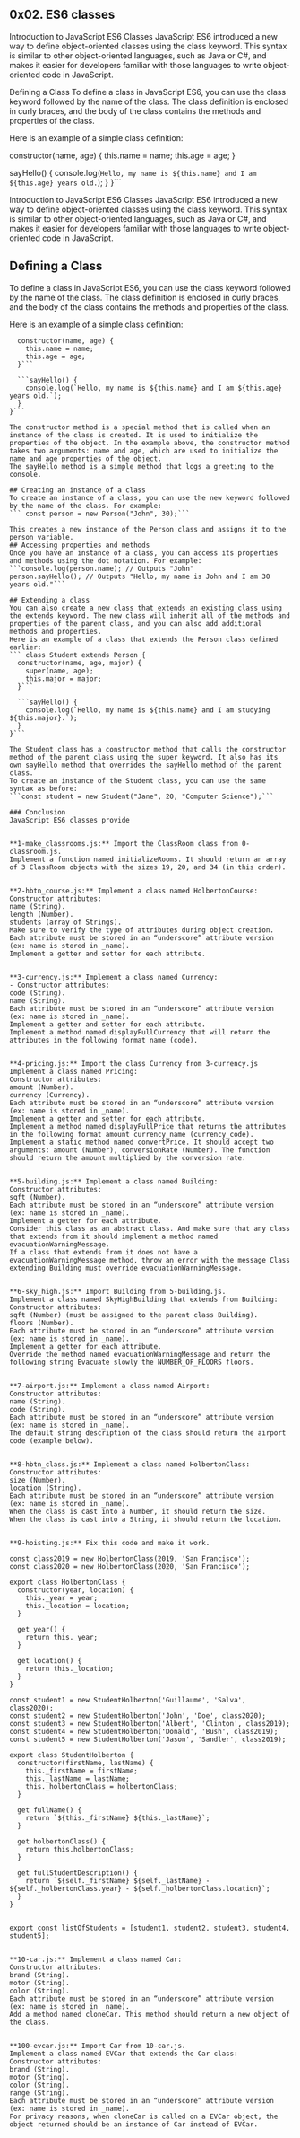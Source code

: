 ## 0x02. ES6 classes

Introduction to JavaScript ES6 Classes
JavaScript ES6 introduced a new way to define object-oriented classes using the class keyword. This syntax is similar to other object-oriented languages, such as Java or C#, and makes it easier for developers familiar with those languages to write object-oriented code in JavaScript.

Defining a Class To define a class in JavaScript ES6, you can use the class keyword followed by the name of the class. The class definition is enclosed in curly braces, and the body of the class contains the methods and properties of the class.

Here is an example of a simple class definition:

  constructor(name, age) {
    this.name = name;
    this.age = age;
  }

  sayHello() {
    console.log(`Hello, my name is ${this.name} and I am ${this.age} years old.`);
  }
}```

Introduction to JavaScript ES6 Classes
JavaScript ES6 introduced a new way to define object-oriented classes using the class keyword. This syntax is similar to other object-oriented languages, such as Java or C#, and makes it easier for developers familiar with those languages to write object-oriented code in JavaScript.

## Defining a Class
To define a class in JavaScript ES6, you can use the class keyword followed by the name of the class. The class definition is enclosed in curly braces, and the body of the class contains the methods and properties of the class.

Here is an example of a simple class definition:


```class Person {
  constructor(name, age) {
    this.name = name;
    this.age = age;
  }```

  ```sayHello() {
    console.log(`Hello, my name is ${this.name} and I am ${this.age} years old.`);
  }
}```

The constructor method is a special method that is called when an instance of the class is created. It is used to initialize the properties of the object. In the example above, the constructor method takes two arguments: name and age, which are used to initialize the name and age properties of the object.
The sayHello method is a simple method that logs a greeting to the console.

## Creating an instance of a class
To create an instance of a class, you can use the new keyword followed by the name of the class. For example:
``` const person = new Person("John", 30);```

This creates a new instance of the Person class and assigns it to the person variable.
## Accessing properties and methods
Once you have an instance of a class, you can access its properties and methods using the dot notation. For example:
```console.log(person.name); // Outputs "John"
person.sayHello(); // Outputs "Hello, my name is John and I am 30 years old."```

## Extending a class
You can also create a new class that extends an existing class using the extends keyword. The new class will inherit all of the methods and properties of the parent class, and you can also add additional methods and properties.
Here is an example of a class that extends the Person class defined earlier:
``` class Student extends Person {
  constructor(name, age, major) {
    super(name, age);
    this.major = major;
  }```

  ```sayHello() {
    console.log(`Hello, my name is ${this.name} and I am studying ${this.major}.`);
  }
}```

The Student class has a constructor method that calls the constructor method of the parent class using the super keyword. It also has its own sayHello method that overrides the sayHello method of the parent class.
To create an instance of the Student class, you can use the same syntax as before:
```const student = new Student("Jane", 20, "Computer Science");```

### Conclusion
JavaScript ES6 classes provide


**1-make_classrooms.js:** Import the ClassRoom class from 0-classroom.js.
Implement a function named initializeRooms. It should return an array of 3 ClassRoom objects with the sizes 19, 20, and 34 (in this order).


**2-hbtn_course.js:** Implement a class named HolbertonCourse:
Constructor attributes:
name (String).
length (Number).
students (array of Strings).
Make sure to verify the type of attributes during object creation.
Each attribute must be stored in an “underscore” attribute version (ex: name is stored in _name).
Implement a getter and setter for each attribute.


**3-currency.js:** Implement a class named Currency:
- Constructor attributes:
code (String).
name (String).
Each attribute must be stored in an “underscore” attribute version (ex: name is stored in _name).
Implement a getter and setter for each attribute.
Implement a method named displayFullCurrency that will return the attributes in the following format name (code).


**4-pricing.js:** Import the class Currency from 3-currency.js
Implement a class named Pricing:
Constructor attributes:
amount (Number).
currency (Currency).
Each attribute must be stored in an “underscore” attribute version (ex: name is stored in _name).
Implement a getter and setter for each attribute.
Implement a method named displayFullPrice that returns the attributes in the following format amount currency_name (currency_code).
Implement a static method named convertPrice. It should accept two arguments: amount (Number), conversionRate (Number). The function should return the amount multiplied by the conversion rate.


**5-building.js:** Implement a class named Building:
Constructor attributes:
sqft (Number).
Each attribute must be stored in an “underscore” attribute version (ex: name is stored in _name).
Implement a getter for each attribute.
Consider this class as an abstract class. And make sure that any class that extends from it should implement a method named evacuationWarningMessage.
If a class that extends from it does not have a evacuationWarningMessage method, throw an error with the message Class extending Building must override evacuationWarningMessage.


**6-sky_high.js:** Import Building from 5-building.js.
Implement a class named SkyHighBuilding that extends from Building:
Constructor attributes:
sqft (Number) (must be assigned to the parent class Building).
floors (Number).
Each attribute must be stored in an “underscore” attribute version (ex: name is stored in _name).
Implement a getter for each attribute.
Override the method named evacuationWarningMessage and return the following string Evacuate slowly the NUMBER_OF_FLOORS floors.


**7-airport.js:** Implement a class named Airport:
Constructor attributes:
name (String).
code (String).
Each attribute must be stored in an “underscore” attribute version (ex: name is stored in _name).
The default string description of the class should return the airport code (example below).


**8-hbtn_class.js:** Implement a class named HolbertonClass:
Constructor attributes:
size (Number).
location (String).
Each attribute must be stored in an “underscore” attribute version (ex: name is stored in _name).
When the class is cast into a Number, it should return the size.
When the class is cast into a String, it should return the location.


**9-hoisting.js:** Fix this code and make it work.

const class2019 = new HolbertonClass(2019, 'San Francisco');
const class2020 = new HolbertonClass(2020, 'San Francisco');

export class HolbertonClass {
  constructor(year, location) {
    this._year = year;
    this._location = location;
  }

  get year() {
    return this._year;
  }

  get location() {
    return this._location;
  }
}

const student1 = new StudentHolberton('Guillaume', 'Salva', class2020);
const student2 = new StudentHolberton('John', 'Doe', class2020);
const student3 = new StudentHolberton('Albert', 'Clinton', class2019);
const student4 = new StudentHolberton('Donald', 'Bush', class2019);
const student5 = new StudentHolberton('Jason', 'Sandler', class2019);

export class StudentHolberton {
  constructor(firstName, lastName) {
    this._firstName = firstName;
    this._lastName = lastName;
    this._holbertonClass = holbertonClass;
  }

  get fullName() {
    return `${this._firstName} ${this._lastName}`;
  }

  get holbertonClass() {
    return this.holbertonClass;
  }

  get fullStudentDescription() {
    return `${self._firstName} ${self._lastName} - ${self._holbertonClass.year} - ${self._holbertonClass.location}`;
  }
}


export const listOfStudents = [student1, student2, student3, student4, student5];


**10-car.js:** Implement a class named Car:
Constructor attributes:
brand (String).
motor (String).
color (String).
Each attribute must be stored in an “underscore” attribute version (ex: name is stored in _name).
Add a method named cloneCar. This method should return a new object of the class.


**100-evcar.js:** Import Car from 10-car.js.
Implement a class named EVCar that extends the Car class:
Constructor attributes:
brand (String).
motor (String).
color (String).
range (String).
Each attribute must be stored in an “underscore” attribute version (ex: name is stored in _name).
For privacy reasons, when cloneCar is called on a EVCar object, the object returned should be an instance of Car instead of EVCar.
